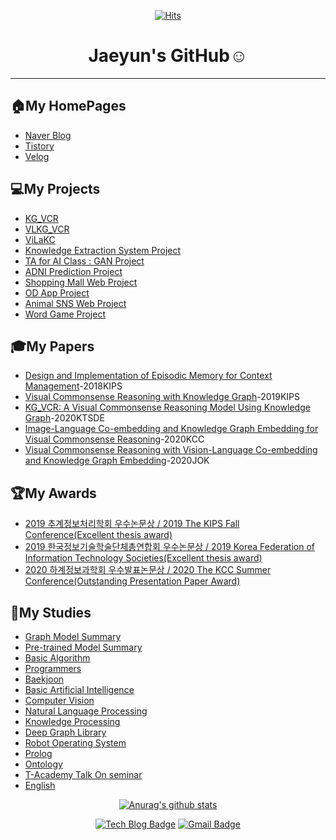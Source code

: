 <div align=center>
  
[![Hits](https://hits.seeyoufarm.com/api/count/incr/badge.svg?url=https%3A%2F%2Fgithub.com%2Fjaeyun95%2Fhit-counter)](https://hits.seeyoufarm.com)



# Jaeyun's GitHub:relaxed:
</div>   

---
## 🏠My HomePages
* [Naver Blog](https://blog.naver.com/jaeyoon_95)   
* [Tistory](https://jaeyoon-95.tistory.com/)   
* [Velog](https://velog.io/@jaeyun95)   

## 💻My Projects   
* [KG_VCR](https://github.com/jaeyun95/KG_VCR)
* [VLKG_VCR](https://github.com/jaeyun95/VLKG_VCR)
* [ViLaKC](https://github.com/jaeyun95/ViLaKC)
* [Knowledge Extraction System Project](https://github.com/jaeyun95/KnowledgeExtraction)   
* [TA for AI Class : GAN Project](https://github.com/jaeyun95/GAN_project)   
* [ADNI Prediction Project](https://github.com/jaeyun95/AD_Prediction)  
* [Shopping Mall Web Project](https://github.com/jaeyun95/SoftwareSE_WebProject)   
* [OD App Project](https://github.com/jaeyun95/OD)
* [Animal SNS Web Project](https://github.com/jaeyun95/ANIMAL)   
* [Word Game Project](https://github.com/jaeyun95/WordGame)   



## 🎓My Papers
* [Design and Implementation of Episodic Memory for Context Management](https://www.eiric.or.kr/literature/ser_view.php?SnxGubun=INME&mode=total&searchCate=literature&literature=Y&more=Y&research=Y&pg=2&gu=INME001F9&cmd=qryview&SnxIndxNum=219264&q1_yy=2018&q1_mm=11&rownum=11&totalCnt=135&q1_t=6rmA7J247LKg&listUrl=L2xpdGVyYXR1cmUvcmVzdWx0LnBocD9TbnhHdWJ1bj1JTk1FJm1vZGU9dG90YWwmc2VhcmNoQ2F0ZT1saXRlcmF0dXJlJmxpdGVyYXR1cmU9WSZxMT0lQjElRTglQzAlQ0UlQzMlQjYmbW9yZT1ZJmYxPU1OJnJlc2VhcmNoPVkmcGc9Mg==&f1=MN&q1=%B1%E8%C0%CE%C3%B6)-2018KIPS   
* [Visual Commonsense Reasoning with Knowledge Graph](http://kips.or.kr/bbs/confn/article/1024)-2019KIPS   
* [KG_VCR: A Visual Commonsense Reasoning Model Using Knowledge Graph](http://ktsde.kips.or.kr/digital-library/23377)-2020KTSDE   
* [Image-Language Co-embedding and Knowledge Graph Embedding for Visual Commonsense Reasoning](http://www.kiise.or.kr/academy/board/publishList2.fa?MENU_ID=060500)-2020KCC   
* [Visual Commonsense Reasoning with Vision-Language Co-embedding and Knowledge Graph Embedding](https://www.kiise.or.kr/academy/board/publishList2.fa?MENU_ID=060500)-2020JOK   

## 🏆My Awards
* [2019 추계정보처리학회 우수논문상 / 2019 The KIPS Fall Conference(Excellent thesis award)](https://github.com/jaeyun95/jaeyun95/blob/master/Awards/2019autumn/README.md)   
* [2019 한국정보기술학술단체총연합회 우수논문상 / 2019 Korea Federation of Information Technology Societies(Excellent thesis award)](https://github.com/jaeyun95/jaeyun95/blob/master/Awards/2019autumn/README.md)   
* [2020 하계정보과학회 우수발표논문상 / 2020 The KCC Summer Conference(Outstanding Presentation Paper Award)](https://github.com/jaeyun95/jaeyun95/tree/master/Awards/2020summer/README.md)   

## 📖My Studies   
* [Graph Model Summary](https://github.com/jaeyun95/Graph_Model_Summary)   
* [Pre-trained Model Summary](https://github.com/jaeyun95/pre-trained-vl-model)   
* [Basic Algorithm](https://github.com/jaeyun95/Algorithm)   
* [Programmers](https://github.com/jaeyun95/Programmers)   
* [Baekjoon](https://github.com/jaeyun95/Baekjoon)
* [Basic Artificial Intelligence](https://github.com/jaeyun95/AI-Study)   
* [Computer Vision](https://github.com/jaeyun95/Computer_Vision)   
* [Natural Language Processing](https://github.com/jaeyun95/Natural_Language_Processing)   
* [Knowledge Processing](https://github.com/jaeyun95/Knowledge_Processing)   
* [Deep Graph Library](https://github.com/jaeyun95/DGL)   
* [Robot Operating System](https://github.com/jaeyun95/ROS)   
* [Prolog](https://github.com/jaeyun95/Prolog)   
* [Ontology](https://github.com/jaeyun95/Ontology)   
* [T-Academy Talk On seminar](https://github.com/jaeyun95/T-Academy)   
* [English](https://github.com/jaeyun95/EnglishStudy)   




<div align=center>

[![Anurag's github stats](https://github-readme-stats.vercel.app/api?username=jaeyun95)](https://github.com/anuraghazra/github-readme-stats)   

[![Tech Blog Badge](http://img.shields.io/badge/-Tech%20blog-black?style=flat-square&logo=github&link=https://blog.naver.com/jaeyoon_95)](https://blog.naver.com/jaeyoon_95)
[![Gmail Badge](https://img.shields.io/badge/Gmail-d14836?style=flat-square&logo=Gmail&logoColor=white&link=mailto:wodbs9522@gmail.com)](mailto:wodbs9522@gmail.com)
</div>

